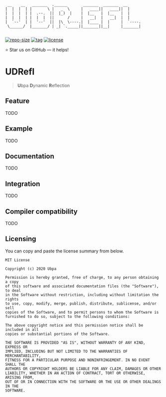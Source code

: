 ```

 __    __   _______  .______       _______  _______  __      
|  |  |  | |       \ |   _  \     |   ____||   ____||  |     
|  |  |  | |  .--.  ||  |_)  |    |  |__   |  |__   |  |     
|  |  |  | |  |  |  ||      /     |   __|  |   __|  |  |     
|  `--'  | |  '--'  ||  |\  \----.|  |____ |  |     |  `----.
 \______/  |_______/ | _| `._____||_______||__|     |_______|
                                                             

```

[![repo-size](https://img.shields.io/github/languages/code-size/Ubpa/UDRefl?style=flat)](https://github.com/Ubpa/UDRefl/archive/master.zip) [![tag](https://img.shields.io/github/v/tag/Ubpa/UDRefl)](https://github.com/Ubpa/UDRefl/tags) [![license](https://img.shields.io/github/license/Ubpa/UDRefl)](LICENSE) 

⭐ Star us on GitHub — it helps!

# UDRefl

> **U**bpa **D**ynamic **R**eflection

## Feature

TODO

## Example

TODO

## Documentation

TODO

## Integration

TODO

## Compiler compatibility

TODO

## Licensing

You can copy and paste the license summary from below.

```
MIT License

Copyright (c) 2020 Ubpa

Permission is hereby granted, free of charge, to any person obtaining a copy
of this software and associated documentation files (the "Software"), to deal
in the Software without restriction, including without limitation the rights
to use, copy, modify, merge, publish, distribute, sublicense, and/or sell
copies of the Software, and to permit persons to whom the Software is
furnished to do so, subject to the following conditions:

The above copyright notice and this permission notice shall be included in all
copies or substantial portions of the Software.

THE SOFTWARE IS PROVIDED "AS IS", WITHOUT WARRANTY OF ANY KIND, EXPRESS OR
IMPLIED, INCLUDING BUT NOT LIMITED TO THE WARRANTIES OF MERCHANTABILITY,
FITNESS FOR A PARTICULAR PURPOSE AND NONINFRINGEMENT. IN NO EVENT SHALL THE
AUTHORS OR COPYRIGHT HOLDERS BE LIABLE FOR ANY CLAIM, DAMAGES OR OTHER
LIABILITY, WHETHER IN AN ACTION OF CONTRACT, TORT OR OTHERWISE, ARISING FROM,
OUT OF OR IN CONNECTION WITH THE SOFTWARE OR THE USE OR OTHER DEALINGS IN THE
SOFTWARE.
```

